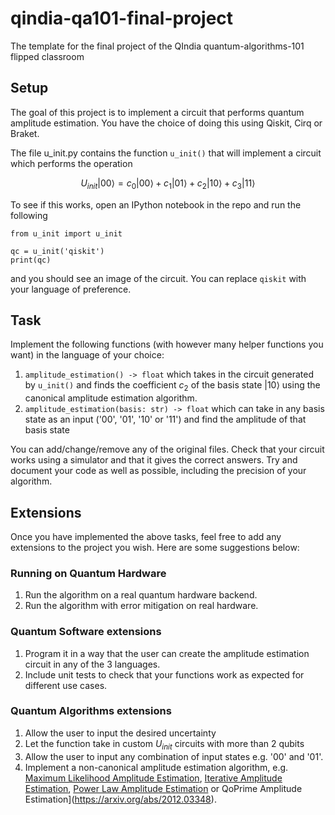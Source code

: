 # qindia-qa101-final-project
The template for the final project of the QIndia quantum-algorithms-101 flipped classroom

## Setup
The goal of this project is to implement a circuit that performs quantum amplitude estimation. You have the choice of doing this using Qiskit, Cirq or Braket.

The file u_init.py contains the function `u_init()` that will implement a circuit which performs the operation 

$$U_{init}|00\rangle = c_0|00\rangle + c_1|01\rangle + c_2|10\rangle + c_3|11\rangle$$

To see if this works, open an IPython notebook in the repo and run the following

```
from u_init import u_init

qc = u_init('qiskit')
print(qc)
```

and you should see an image of the circuit. You can replace `qiskit` with your language of preference.

## Task
Implement the following functions (with however many helper functions you want) in the language of your choice:
 1. `amplitude_estimation() -> float` which takes in the circuit generated by `u_init()` and finds the coefficient $c_2$ of the basis state $|10\rangle$ using the canonical amplitude estimation algorithm.
 2. `amplitude_estimation(basis: str) -> float` which can take in any basis state as an input ('00', '01', '10' or '11') and find the amplitude of that basis state

You can add/change/remove any of the original files. Check that your circuit works using a simulator and that it gives the correct answers. Try and document your code as well as possible, including the precision of your algorithm.

## Extensions
Once you have implemented the above tasks, feel free to add any extensions to the project you wish. Here are some suggestions below:

### Running on Quantum Hardware
 1. Run the algorithm on a real quantum hardware backend.
 2. Run the algorithm with error mitigation on real hardware.

### Quantum Software extensions
 1. Program it in a way that the user can create the amplitude estimation circuit in any of the 3 languages.
 2. Include unit tests to check that your functions work as expected for different use cases.

### Quantum Algorithms extensions
 1. Allow the user to input the desired uncertainty
 2. Let the function take in custom $U_{init}$ circuits with more than 2 qubits
 3. Allow the user to input any combination of input states e.g. '00' and '01'.  
 4. Implement a non-canonical amplitude estimation algorithm, e.g. [Maximum Likelihood Amplitude Estimation](https://link.springer.com/article/10.1007/s11128-019-2565-2), [Iterative Amplitude Estimation](https://www.nature.com/articles/s41534-021-00379-1), [Power Law Amplitude Estimation](https://arxiv.org/abs/2012.03348) or QoPrime Amplitude Estimation](https://arxiv.org/abs/2012.03348).

